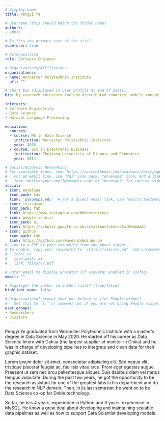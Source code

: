 ```yaml
---
# Display name
title: Pengyi Ye

# Username (this should match the folder name)
authors:
- admin

# Is this the primary user of the site?
superuser: true

# Role/position
role: Software Engineer

# Organizations/Affiliations
organizations:
- name: Worcester Polytechnic Institute
  url: ""

# Short bio (displayed in user profile at end of posts)
bio: My research interests include distributed robotics, mobile computing and programmable matter.

interests:
- Software Engineering
- Data Science
- Natural Language Processing

education:
  courses:
  - course: MS in Data Science
    institution: Worcester Polytechnic Institute
    year: 2018
  - course: BSc in Electronic Business
    institution: Zhejiang University of Finance and Economics
    year: 2014

# Social/Academic Networking
# For available icons, see: https://sourcethemes.com/academic/docs/page-builder/#icons
#   For an email link, use "fas" icon pack, "envelope" icon, and a link in the
#   form "mailto:your-email@example.com" or "#contact" for contact widget.
social:
- icon: envelope
  icon_pack: fas
  link: 'pye3@wpi.edu'  # For a direct email link, use "mailto:test@example.org".
- icon: instagram
  icon_pack: fab
  link: https://www.instagram.com/bbbbbernieye/
- icon: google-scholar
  icon_pack: ai
  link: https://scholar.google.co.uk/citations?user=sIwtMXoAAAAJ
- icon: github
  icon_pack: fab
  link: https://github.com/HaydenInEdinburgh
# Link to a PDF of your resume/CV from the About widget.
# To enable, copy your resume/CV to `static/files/cv.pdf` and uncomment the lines below.
# - icon: cv
#   icon_pack: ai
#   link: files/cv.pdf

# Enter email to display Gravatar (if Gravatar enabled in Config)
email: ""

# Highlight the author in author lists? (true/false)
highlight_name: false

# Organizational groups that you belong to (for People widget)
#   Set this to `[]` or comment out if you are not using People widget.
user_groups:
- Researchers
- Visitors
---
```


Pengyi Ye graduated from Worcester Polytechnic Institute with a master’s degree in Data Science in May 2020.
He started off his career as Data Science Intern with Dahua (the largest supplier of monitor in China) and he was in charge of developing pipelines to integrate and clean data for their graphic dataset.

Lorem ipsum dolor sit amet, consectetur adipiscing elit. Sed neque elit, tristique placerat feugiat ac, facilisis vitae arcu. Proin eget egestas augue. Praesent ut sem nec arcu pellentesque aliquet. Duis dapibus diam vel metus tempus vulputate. During the past two years, he got the opportunity to be the research assistant for one of the greatest labs in his department and do the research in NLP domain. Then, in jis last semester, he went on to be Data Science co-op for Doble technology.

So far, he has 4 years’ experience in Python and 3 years’ experience in MySQL. He know a great deal about developing and maintaining scalable data pipelines as well as how to support Data Scientist developing models.
